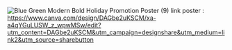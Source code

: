 ![Blue Green Modern Bold Holiday Promotion Poster (9)](https://github.com/user-attachments/assets/66e94cc2-9d41-4982-bb7c-ed3711209240)
link poster : https://www.canva.com/design/DAGbe2uKSCM/xa-a4qYGuLUSW_z_wpwMSw/edit?utm_content=DAGbe2uKSCM&utm_campaign=designshare&utm_medium=link2&utm_source=sharebutton
